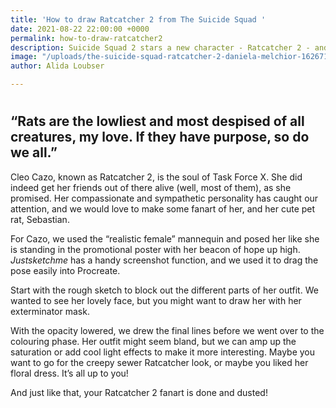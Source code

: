 ```yaml
---
title: 'How to draw Ratcatcher 2 from The Suicide Squad '
date: 2021-08-22 22:00:00 +0000
permalink: how-to-draw-ratcatcher2
description: Suicide Squad 2 stars a new character - Ratcatcher 2 - and we love her!
image: "/uploads/the-suicide-squad-ratcatcher-2-daniela-melchior-1626710050.jpg"
author: Alida Loubser

---
```

# 

## **“Rats are the lowliest and most despised of all creatures, my love. If they have purpose, so do we all.”**

Cleo Cazo, known as Ratcatcher 2, is the soul of Task Force X. She did indeed get her friends out of there alive (well, most of them), as she promised. Her compassionate and sympathetic personality has caught our attention, and we would love to make some fanart of her, and her cute pet rat, Sebastian.

For Cazo, we used the “realistic female” mannequin and posed her like she is standing in the promotional poster with her beacon of hope up high. _Justsketchme_ has a handy screenshot function, and we used it to drag the pose easily into Procreate.  
  
Start with the rough sketch to block out the different parts of her outfit. We wanted to see her lovely face, but you might want to draw her with her exterminator mask.

With the opacity lowered, we drew the final lines before we went over to the colouring phase. Her outfit might seem bland, but we can amp up the saturation or add cool light effects to make it more interesting. Maybe you want to go for the creepy sewer Ratcatcher look, or maybe you liked her floral dress. It’s all up to you!

And just like that, your Ratcatcher 2 fanart is done and dusted!